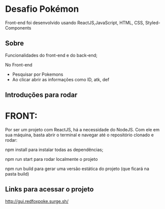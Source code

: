 # Desafio Pokémon

Front-end foi desenvolvido usando ReactJS,JavaScript, HTML, CSS, Styled-Components

## Sobre

Funcionalidades do front-end e do back-end;

No Front-end
- Pesquisar por Pokemons
- Ao clicar abrir as informações como ID, atk, def

## Introduções para rodar

# FRONT:

Por ser um projeto com ReactJS, há a necessidade do NodeJS. Com ele em sua máquina, basta abrir o terminal e navegar até o repositório clonado e rodar:

npm install para instalar todas as dependências;

npm run start para rodar localmente o projeto

npm run build para gerar uma versão estática do projeto (que ficará na pasta build)


## Links para acessar o projeto

http://gui.redfoxpoke.surge.sh/

